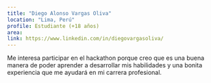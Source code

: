 ```yaml
---
title: "Diego Alonso Vargas Oliva"
location: "Lima, Perú"
profile: Estudiante (+18 años)
area: 
link: https://www.linkedin.com/in/diegovargasoliva/
---
```


Me interesa participar en el hackathon porque creo que es una buena manera de poder aprender a desarrollar mis habilidades y una bonita experiencia que me ayudará en mi carrera profesional.